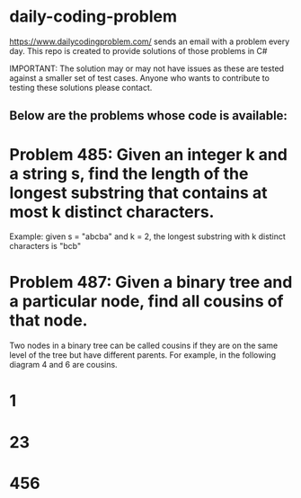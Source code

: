 # daily-coding-problem

https://www.dailycodingproblem.com/  sends an email with a problem every day.
This repo is created to provide solutions of those problems in C#

IMPORTANT: The solution may or may not have issues as these are tested against a smaller set of test cases. Anyone who wants to contribute to testing these solutions please contact.

## Below are the problems whose code is available:

# Problem 485: Given an integer k and a string s, find the length of the longest substring that contains at most k distinct characters.
Example: given s = "abcba" and k = 2, the longest substring with k distinct characters is "bcb"

# Problem 487: Given a binary tree and a particular node, find all cousins of that node.
Two nodes in a binary tree can be called cousins if they are on the same level of the tree but have different parents. For example, in the following diagram 4 and 6 are cousins.
#   1

#  23

# 456
